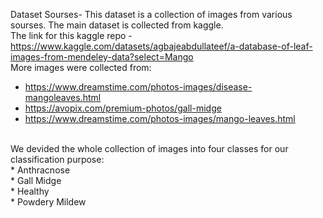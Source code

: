   Dataset Sourses-
  This dataset is a collection of images from various sourses. The main dataset is collected from kaggle. <br>
  The link for this kaggle repo - <br>
  https://www.kaggle.com/datasets/agbajeabdullateef/a-database-of-leaf-images-from-mendeley-data?select=Mango <br>
  More images were collected from:
  - https://www.dreamstime.com/photos-images/disease-mangoleaves.html
  - https://avopix.com/premium-photos/gall-midge
  - https://www.dreamstime.com/photos-images/mango-leaves.html 
  <br>
  We devided the whole collection of images into four classes for our classification purpose:<br>
  * Anthracnose <br>
  * Gall Midge <br>
  * Healthy <br>
  * Powdery Mildew <br>
